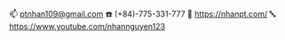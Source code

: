 📫 ptnhan109@gmail.com
☎️ (+84)-775-331-777
🧪 https://nhanpt.com/
🔤 https://www.youtube.com/nhannguyen123
